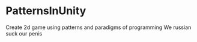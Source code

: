 # PatternsInUnity
Create 2d game using patterns and paradigms of programming
We russian suck our penis
